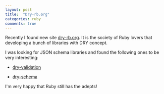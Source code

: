 ```yaml
---
layout: post
title:  "Dry-rb.org"
categories: ruby
comments: true
---
```


Recently I found new site [dry-rb.org](https://dry-rb.org/). 
It is the society of Ruby lovers that developing a bunch of libraries with DRY concept.  


I was looking for JSON schema libraries and found the following ones to be very interesting: 

- [dry-validation](https://dry-rb.org/gems/dry-validation/)

- [dry-schema](https://dry-rb.org/gems/dry-schema)

I'm very happy that Ruby still has the adepts! 